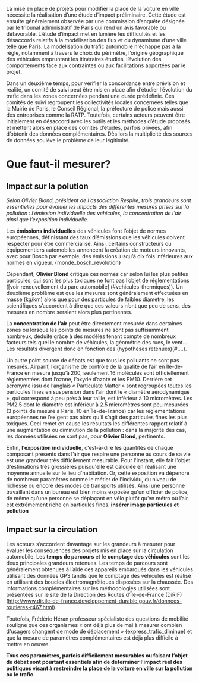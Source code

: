 La mise en place de projets pour modifier la place de la voiture en ville  nécessite la réalisation d’une étude d’impact préliminaire. Cette étude est ensuite généralement observée par une commission d’enquête désignée par le tribunal administratif de Paris qui rend un avis favorable ou défavorable. L’étude d’impact met en lumière les difficultés et les désaccords relatifs à la modélisation des flux et du dynamisme d’une ville telle que Paris. La modélisation du trafic automobile n'échappe pas à la règle, notamment à travers le choix du périmètre, l’origine géographique des véhicules empruntant les itinéraires étudiés, l’évolution des comportements face aux contraintes ou aux facilitations apportées par le projet.

Dans un deuxième temps, pour vérifier la concordance entre prévision et réalité, un comité de suivi peut être mis en place afin d’étudier l’évolution du trafic dans les zones concernées pendant une durée prédéfinie. Ces comités de suivi regroupent les collectivités locales concernées telles que la Mairie de Paris, le Conseil Régional, la préfecture de police mais aussi des entreprises comme la RATP. Toutefois, certains acteurs peuvent être initialement en désaccord avec les outils et les méthodes d’étude proposés et mettent alors en place des comités d’études, parfois privées, afin d’obtenir des données complémentaires. Dès lors la multiplicité des sources de données soulève le problème de leur légitimité.

# Que faut-il mesurer?

## Impact sur la polution
*Selon Olivier Blond, président de l'association Respire, trois grandeurs sont essentielles pour évaluer les impacts des différentes mesures prises sur la pollution : l’émission individuelle des véhicules, la concentration de l’air ainsi que l’exposition individuelle.*

Les **émissions individuelles** des véhicules font l’objet de normes européennes, définissant des taux d’émissions que les véhicules doivent respecter pour être commercialisé. Ainsi, certains constructeurs ou équipementiers automobiles annoncent la création de moteurs innovants, avec pour Bosch par exemple, des émissions jusqu’à dix fois inférieures aux normes en vigueur. {monde_bosch_revolution}

Cependant, **Olivier Blond** critique ces normes car selon lui les plus petites particules, qui sont les plus toxiques ne font pas l’objet de réglementations ([voir renouvellement du parc automobile] (#vehicules-thermiques)). Un deuxième problème est que les mesures sont généralement effectuées en masse (kg/km) alors que pour des particules de faibles diamètre, les scientifiques s’accordent à dire que ces valeurs n’ont que peu de sens, des mesures en nombre seraient alors plus pertinentes.

La **concentration de l’air** peut être directement mesurée dans certaines zones ou lorsque les points de mesures ne sont pas suffisamment nombreux, déduite grâce à des modèles tenant compte de nombreux facteurs tels quel le nombre de véhicules, la géométrie des rues, le vent…Les résultats divergent donc en fonction des (hypothèses retenues)(#....).

Un autre point source de débats est que tous les polluants ne sont pas mesurés. Airparif, l’organisme de contrôle de la qualité de l’air en Île-de-France en mesure jusqu’à 200, seulement 16 molécules sont officiellement règlementées dont l’ozone, l’oxyde d’azote et les PM10. Derrière cet acronyme issu de l’anglais « Particulate Matter » sont regroupées toutes les particules fines en suspension dans l’air dont le « diamètre aérodynamique », qui correspond à peu près à leur taille, est inférieur à 10 micromètres. Les PM2.5 dont le diamètre est inférieur à 2.5 micromètres sont peu mesurées (3 points de mesure à Paris, 10 en Île-de-France) car les réglementations européennes ne l’exigent pas alors qu’il s’agit des particules fines les plus toxiques. Ceci remet en cause les résultats les différentes rapport relatif à une augmentation ou diminution de la pollution : dans la majorité des cas, les données utilisées ne sont pas, pour **Olivier Blond**, pertinents.  

Enfin, **l’exposition individuelle**, c'est-à-dire les quantités de chaque composant présents dans l’air que respire une personne au cours de sa vie est une grandeur très difficilement mesurable. Pour l'instant, elle fait l'objet d'estimations très grossières puisqu'elle est calculée en réalisant une moyenne annuelle sur le lieu d'habitation. Or,  cette exposition va dépendre de nombreux paramètres comme le métier de l'individu, du niveau de richesse ou encore des modes de transports utilisés. Ainsi une personne travaillant dans un bureau est bien moins exposée qu'un officier de police, de même qu’une personne se déplaçant en vélo plutôt qu’en métro où l’air est extrêmement riche en particules fines. **insérer image particules et pollution**

## Impact sur la circulation  
Les acteurs s’accordent davantage sur les grandeurs à mesurer pour évaluer les conséquences des projets mis en place sur la circulation automobile. Les **temps de parcours** et le **comptage des véhicules**  sont les deux principales grandeurs retenues. Les temps de parcours sont généralement obtenues à l’aide des appareils embarqués dans les véhicules utilisant des données GPS tandis que le comptage des véhicules est réalisé en utilisant des boucles électromagnétiques disposées sur la chaussée. Des informations complémentaires sur les méthodologies utilisées sont présentées sur le site de la Direction des Routes d’Île-de-France (DiRIF) (http://www.dir.ile-de-france.developpement-durable.gouv.fr/donnees-routieres-r467.html).

Toutefois, Frédéric Héran professeur spécialiste des questions de mobilité souligne que ces organismes « ont déjà plus de mal à mesurer combien d'usagers changent de mode de déplacement » {express_trafic_diminue} et que la mesure de paramètres complémentaires est déjà plus difficile à mettre en oeuvre. 

**Tous ces paramètres, parfois difficilement mesurables ou faisant l’objet de débat sont pourtant essentiels afin de déterminer l’impact réel des politiques visant à restreindre la place de la voiture en ville sur la pollution ou le trafic.** 




